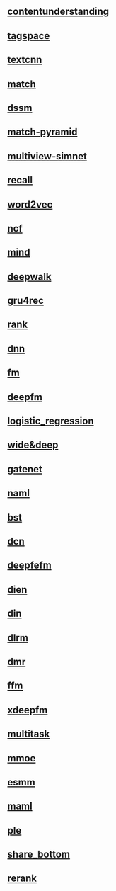 ## [contentunderstanding](https://github.com/PaddlePaddle/PaddleRec/blob/master/models/contentunderstanding)
## [tagspace](https://github.com/PaddlePaddle/PaddleRec/tree/master/models/contentunderstanding/tagspace)
## [textcnn](https://github.com/PaddlePaddle/PaddleRec/blob/master/models/contentunderstanding/textcnn)

## [match](https://github.com/PaddlePaddle/PaddleRec/blob/master/models/match)
## [dssm](https://github.com/PaddlePaddle/PaddleRec/blob/master/models/match/dssm)
## [match-pyramid](https://github.com/PaddlePaddle/PaddleRec/blob/master/models/match/match-pyramid)
## [multiview-simnet](https://github.com/PaddlePaddle/PaddleRec/blob/master/models/match/multiview-simnet)

## [recall](https://github.com/PaddlePaddle/PaddleRec/blob/master/models/recall)
## [word2vec](https://github.com/PaddlePaddle/PaddleRec/blob/master/models/recall/word2vec)
## [ncf](https://github.com/PaddlePaddle/PaddleRec/tree/master/models/recall/ncf)
## [mind](https://github.com/PaddlePaddle/PaddleRec/tree/master/models/recall/mind)
## [deepwalk](https://github.com/PaddlePaddle/PaddleRec/tree/master/models/recall/deepwalk)
## [gru4rec](https://github.com/PaddlePaddle/PaddleRec/tree/release/1.8.5/models/recall/gru4rec/)

## [rank](https://github.com/PaddlePaddle/PaddleRec/blob/master/models/rank)
## [dnn](https://github.com/PaddlePaddle/PaddleRec/blob/master/models/rank/dnn)
## [fm](https://github.com/PaddlePaddle/PaddleRec/blob/master/models/rank/fm)
## [deepfm](https://github.com/PaddlePaddle/PaddleRec/blob/master/models/rank/deepfm)
## [logistic_regression](https://github.com/PaddlePaddle/PaddleRec/blob/master/models/rank/logistic_regression)
## [wide&deep](https://github.com/PaddlePaddle/PaddleRec/blob/master/models/rank/wide_deep)
## [gatenet](https://github.com/PaddlePaddle/PaddleRec/tree/master/models/rank/gateDnn)
## [naml](https://github.com/PaddlePaddle/PaddleRec/tree/master/models/rank/naml)
## [bst](https://github.com/PaddlePaddle/PaddleRec/tree/master/models/rank/bst)
## [dcn](https://github.com/PaddlePaddle/PaddleRec/tree/master/models/rank/dcn)
## [deepfefm](https://github.com/PaddlePaddle/PaddleRec/tree/master/models/rank/deepfefm)
## [dien](https://github.com/PaddlePaddle/PaddleRec/tree/master/models/rank/dien)
## [din](https://github.com/PaddlePaddle/PaddleRec/tree/master/models/rank/din)
## [dlrm](https://github.com/PaddlePaddle/PaddleRec/tree/master/models/rank/dlrm)
## [dmr](https://github.com/PaddlePaddle/PaddleRec/tree/master/models/rank/dmr)
## [ffm](https://github.com/PaddlePaddle/PaddleRec/tree/master/models/rank/ffm)
## [xdeepfm](https://github.com/PaddlePaddle/PaddleRec/tree/master/models/rank/xdeepfm)

## [multitask](https://github.com/PaddlePaddle/PaddleRec/blob/master/models/multitask)
## [mmoe](https://github.com/PaddlePaddle/PaddleRec/blob/master/models/multitask/mmoe)
## [esmm](https://github.com/PaddlePaddle/PaddleRec/blob/master/models/multitask/esmm)
## [maml](https://github.com/PaddlePaddle/PaddleRec/tree/master/models/multitask/maml)
## [ple](https://github.com/PaddlePaddle/PaddleRec/tree/master/models/multitask/ple)
## [share_bottom](https://github.com/PaddlePaddle/PaddleRec/tree/master/models/multitask/share_bottom)

## [rerank](https://github.com/PaddlePaddle/PaddleRec/blob/master/models/rerank)
